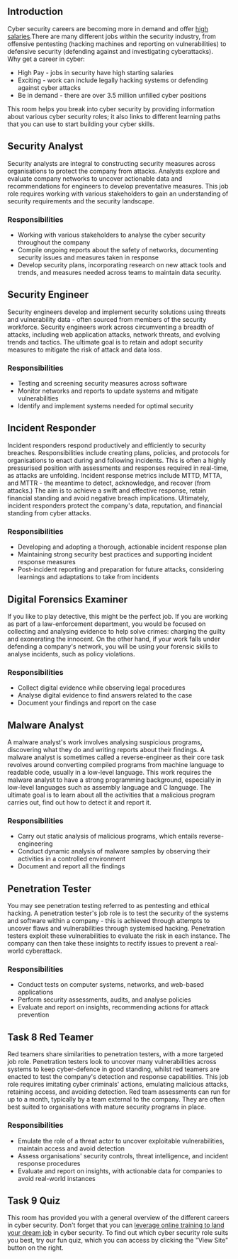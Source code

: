## Introduction
Cyber security careers are becoming more in demand and offer [high salaries](https://tryhackme.com/resources/blog/cyber-security-salary-career-options).There are many different jobs within the security industry, from offensive pentesting (hacking machines and reporting on vulnerabilities) to defensive security (defending against and investigating cyberattacks).  
Why get a career in cyber:
- High Pay - jobs in security have high starting salaries
- Exciting - work can include legally hacking systems or defending against cyber attacks
- Be in demand - there are over 3.5 million unfilled cyber positions

This room helps you break into cyber security by providing information about various cyber security roles; it also links to different learning paths that you can use to start building your cyber skills.


## Security Analyst
Security analysts are integral to constructing security measures across organisations to protect the company from attacks. Analysts explore and evaluate company networks to uncover actionable data and recommendations for engineers to develop preventative measures. This job role requires working with various stakeholders to gain an understanding of security requirements and the security landscape.
### Responsibilities
- Working with various stakeholders to analyse the cyber security throughout the company
- Compile ongoing reports about the safety of networks, documenting security issues and measures taken in response
- Develop security plans, incorporating research on new attack tools and trends, and measures needed across teams to maintain data security.


## Security Engineer
Security engineers develop and implement security solutions using threats and vulnerability data - often sourced from members of the security workforce. Security engineers work across circumventing a breadth of attacks, including web application attacks, network threats, and evolving trends and tactics. The ultimate goal is to retain and adopt security measures to mitigate the risk of attack and data loss.
### Responsibilities
- Testing and screening security measures across software
- Monitor networks and reports to update systems and mitigate vulnerabilities
- Identify and implement systems needed for optimal security


## Incident Responder
Incident responders respond productively and efficiently to security breaches. Responsibilities include creating plans, policies, and protocols for organisations to enact during and following incidents. This is often a highly pressurised position with assessments and responses required in real-time, as attacks are unfolding. Incident response metrics include MTTD, MTTA, and MTTR - the meantime to detect, acknowledge, and recover (from attacks.) The aim is to achieve a swift and effective response, retain financial standing and avoid negative breach implications. Ultimately, incident responders protect the company's data, reputation, and financial standing from cyber attacks.
### Responsibilities
- Developing and adopting a thorough, actionable incident response plan
- Maintaining strong security best practices and supporting incident response measures
- Post-incident reporting and preparation for future attacks, considering learnings and adaptations to take from incidents


## Digital Forensics Examiner
If you like to play detective, this might be the perfect job. If you are working as part of a law-enforcement department, you would be focused on collecting and analysing evidence to help solve crimes: charging the guilty and exonerating the innocent. On the other hand, if your work falls under defending a company's network, you will be using your forensic skills to analyse incidents, such as policy violations.
### Responsibilities
- Collect digital evidence while observing legal procedures
- Analyse digital evidence to find answers related to the case
- Document your findings and report on the case


## Malware Analyst
A malware analyst's work involves analysing suspicious programs, discovering what they do and writing reports about their findings. A malware analyst is sometimes called a reverse-engineer as their core task revolves around converting compiled programs from machine language to readable code, usually in a low-level language. This work requires the malware analyst to have a strong programming background, especially in low-level languages such as assembly language and C language. The ultimate goal is to learn about all the activities that a malicious program carries out, find out how to detect it and report it.
### Responsibilities
- Carry out static analysis of malicious programs, which entails reverse-engineering
- Conduct dynamic analysis of malware samples by observing their activities in a controlled environment
- Document and report all the findings


## Penetration Tester
You may see penetration testing referred to as pentesting and ethical hacking. A penetration tester's job role is to test the security of the systems and software within a company - this is achieved through attempts to uncover flaws and vulnerabilities through systemised hacking. Penetration testers exploit these vulnerabilities to evaluate the risk in each instance. The company can then take these insights to rectify issues to prevent a real-world cyberattack.
### Responsibilities
- Conduct tests on computer systems, networks, and web-based applications
- Perform security assessments, audits, and analyse policies
- Evaluate and report on insights, recommending actions for attack prevention


## Task 8 Red Teamer
Red teamers share similarities to penetration testers, with a more targeted job role. Penetration testers look to uncover many vulnerabilities across systems to keep cyber-defence in good standing, whilst red teamers are enacted to test the company's detection and response capabilities. This job role requires imitating cyber criminals' actions, emulating malicious attacks, retaining access, and avoiding detection. Red team assessments can run for up to a month, typically by a team external to the company. They are often best suited to organisations with mature security programs in place.
### Responsibilities
- Emulate the role of a threat actor to uncover exploitable vulnerabilities, maintain access and avoid detection
- Assess organisations' security controls, threat intelligence, and incident response procedures
- Evaluate and report on insights, with actionable data for companies to avoid real-world instances


## Task 9 Quiz
This room has provided you with a general overview of the different careers in cyber security. Don't forget that you can [leverage online training to land your dream job](https://tryhackme.com/resources/blog/online-training-for-careers) in cyber security. To find out which cyber security role suits you best, try our fun quiz, which you can access by clicking the "View Site" button on the right.
